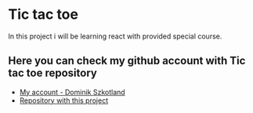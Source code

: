 # Tic tac toe

In this project i will be learning react with provided special course.

## Here you can check my github account with Tic tac toe repository

- [My account - Dominik Szkotland](https://github.com/DominikSzkotland)
- [Repository with this project](https://github.com/DominikSzkotland/Tic-Tac-Toe_React)
